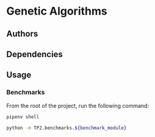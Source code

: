 # Genetic Algorithms

## Authors

## Dependencies

## Usage

### Benchmarks

From the root of the project, run the following command:

```bash
pipenv shell

python -m TP2.benchmarks.${benchmark_module}
```
